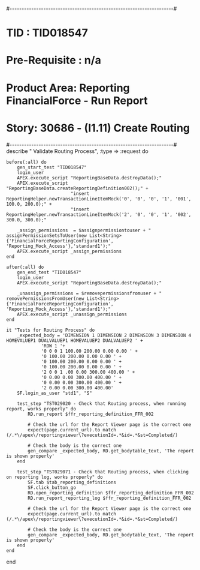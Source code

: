 #--------------------------------------------------------------------#
#   TID : TID018547
#   Pre-Requisite : n/a
#   Product Area: Reporting FinancialForce - Run Report
#   Story: 	30686 - (I1.11) Create Routing
#--------------------------------------------------------------------#
describe " Validate Routing Process", :type => :request do

	before(:all) do
		gen_start_test "TID018547"
		login_user
		APEX.execute_script "ReportingBaseData.destroyData();"
		APEX.execute_script "ReportingBaseData.createReportingDefinition002();" +
							"insert ReportingHelper.newTransactionLineItemMock('0', '0', '0', '1', '001', 100.0, 200.0);" +
							"insert ReportingHelper.newTransactionLineItemMock('2', '0', '0', '1', '002', 300.0, 300.0);"	
		
		_assign_permissions  = $assignpermissiontouser + " assignPermissionSetsToUser(new List<String>{'FinancialForceReportingConfiguration', 'Reporting_Mock_Access'},'standard1');"
		APEX.execute_script _assign_permissions
	end

	after(:all) do
		gen_end_test "TID018547"
		login_user
		APEX.execute_script "ReportingBaseData.destroyData();"

		_unassign_permissions = $removepermissionsfromuser + " removePermissionsFromUser(new List<String>{'FinancialForceReportingConfiguration', 'Reporting_Mock_Access'},'standard1');"
		APEX.execute_script _unassign_permissions
	end

	it "Tests for Routing Process" do
		_expected_body = 'DIMENSION 1 DIMENSION 2 DIMENSION 3 DIMENSION 4 HOMEVALUEP1 DUALVALUEP1 HOMEVALUEP2 DUALVALUEP2 ' + 
				 'ROW 1 '+ 
				 '0 0 0 1 100.00 200.00 0.00 0.00 ' +
				 '0 100.00 200.00 0.00 0.00 ' +
				 '0 100.00 200.00 0.00 0.00 ' +
				 '0 100.00 200.00 0.00 0.00 ' +
				 '2 0 0 1 .00 0.00 300.00 400.00 ' +
				 '0 0.00 0.00 300.00 400.00 ' + 
				 '0 0.00 0.00 300.00 400.00 ' + 
				 '2 0.00 0.00 300.00 400.00'
		SF.login_as_user "std1", "S"

		test_step "TST029020 - Check that Routing process, when running report, works properly" do
			RD.run_report $ffr_reporting_definition_FFR_002
			
			# Check the url for the Report Viewer page is the correct one
			expect(page.current_url).to match (/.*\/apex\/reportingviewer\?executionId=.*&id=.*&st=Completed/)

			# Check the body is the correct one
			gen_compare _expected_body, RD.get_bodytable_text, 'The report is shown properly'
		end

		test_step "TST029071 - Check that Routing process, when clicking on reporting log, works properly" do
			SF.tab $tab_reporting_definitions
			SF.click_button_go
			RD.open_reporting_definition $ffr_reporting_definition_FFR_002
			RD.run_report_reporting_log $ffr_reporting_definition_FFR_002

			# Check the url for the Report Viewer page is the correct one
			expect(page.current_url).to match (/.*\/apex\/reportingviewer\?executionId=.*&id=.*&st=Completed/)

			# Check the body is the correct one
			gen_compare _expected_body, RD.get_bodytable_text, 'The report is shown properly'
		end	
	end
end
